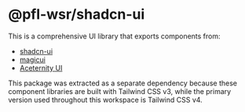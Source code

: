 # @pfl-wsr/shadcn-ui

This is a comprehensive UI library that exports components from:

- [shadcn-ui](https://ui.shadcn.com/)
- [magicui](https://magicui.dev/)
- [Aceternity UI](https://ui.aceternity.com/)

This package was extracted as a separate dependency because these component libraries are built with Tailwind CSS v3, while the primary version used throughout this workspace is Tailwind CSS v4.
